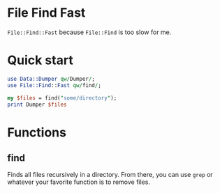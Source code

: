 # File Find Fast

`File::Find::Fast` because `File::Find` is too slow for me.

# Quick start

```perl
use Data::Dumper qw/Dumper/;
use File::Find::Fast qw/find/;

my $files = find("some/directory");
print Dumper $files
```

# Functions

## find

Finds all files recursively in a directory.
From there, you can use `grep` or whatever your favorite function is to remove files.

